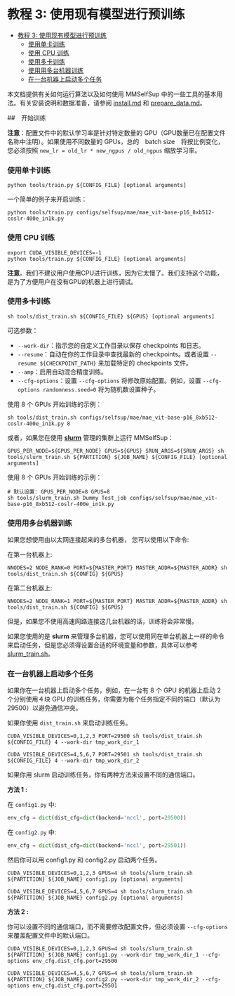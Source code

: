 # 教程 3: 使用现有模型进行预训练

- [教程 3: 使用现有模型进行预训练](#教程-3-使用现有模型进行预训练)
  - [使用单卡训练](#使用单卡训练)
  - [使用 CPU 训练](#使用-cpu-训练)
  - [使用多卡训练](#使用多卡训练)
  - [使用用多台机器训练](#使用用多台机器训练)
  - [在一台机器上启动多个任务](#在一台机器上启动多个任务)

本文档提供有关如何运行算法以及如何使用 MMSelfSup 中的一些工具的基本用法。有关安装说明和数据准备，请参阅 [install.md](install.md) 和 [prepare_data.md](prepare_data.md)。

##　开始训练

**注意**：配置文件中的默认学习率是针对特定数量的 GPU（GPU数量已在配置文件名称中注明）。如果使用不同数量的 GPUs，总的　batch size　将按比例变化，您必须按照 `new_lr = old_lr * new_ngpus / old_ngpus` 缩放学习率。

### 使用单卡训练

```shell
python tools/train.py ${CONFIG_FILE} [optional arguments]
```

一个简单的例子来开启训练：

```shell
python tools/train.py configs/selfsup/mae/mae_vit-base-p16_8xb512-coslr-400e_in1k.py
```

### 使用 CPU 训练

```shell
export CUDA_VISIBLE_DEVICES=-1
python tools/train.py ${CONFIG_FILE} [optional arguments]
```

**注意**。我们不建议用户使用CPU进行训练，因为它太慢了。我们支持这个功能，是为了方便用户在没有GPU的机器上进行调试。

### 使用多卡训练

```shell
sh tools/dist_train.sh ${CONFIG_FILE} ${GPUS} [optional arguments]
```

可选参数：

- `--work-dir`：指示您的自定义工作目录以保存 checkpoints 和日志。
- `--resume`：自动在你的工作目录中查找最新的 checkpoints。或者设置 `--resume ${CHECKPOINT_PATH}` 来加载特定的 checkpoints 文件。
- `--amp`：启用自动混合精度训练。
- `--cfg-options`：设置 `--cfg-options` 将修改原始配置。例如，设置 `--cfg-options randomness.seed=0` 将为随机数设置种子。

使用 8 个 GPUs 开始训练的示例：

```shell
sh tools/dist_train.sh configs/selfsup/mae/mae_vit-base-p16_8xb512-coslr-400e_in1k.py 8
```

或者，如果您在使用 **[slurm](https://slurm.schedmd.com/)** 管理的集群上运行 MMSelfSup：

```shell
GPUS_PER_NODE=${GPUS_PER_NODE} GPUS=${GPUS} SRUN_ARGS=${SRUN_ARGS} sh tools/slurm_train.sh ${PARTITION} ${JOB_NAME} ${CONFIG_FILE} [optional arguments]
```

使用 8 个 GPUs 开始训练的示例：

```shell
# 默认设置: GPUS_PER_NODE=8 GPUS=8
sh tools/slurm_train.sh Dummy Test_job configs/selfsup/mae/mae_vit-base-p16_8xb512-coslr-400e_in1k.py
```

### 使用用多台机器训练

如果您想使用由以太网连接起来的多台机器， 您可以使用以下命令:

在第一台机器上:

```shell
NNODES=2 NODE_RANK=0 PORT=${MASTER_PORT} MASTER_ADDR=${MASTER_ADDR} sh tools/dist_train.sh ${CONFIG} ${GPUS}
```

在第二台机器上:

```shell
NNODES=2 NODE_RANK=1 PORT=${MASTER_PORT} MASTER_ADDR=${MASTER_ADDR} sh tools/dist_train.sh ${CONFIG} ${GPUS}
```

但是，如果您不使用高速网路连接这几台机器的话，训练将会非常慢。

如果您使用的是 **slurm** 来管理多台机器，您可以使用同在单台机器上一样的命令来启动任务，但是您必须得设置合适的环境变量和参数，具体可以参考 [slurm_train.sh](https://github.com/open-mmlab/mmselfsup/blob/master/tools/slurm_train.sh)。

### 在一台机器上启动多个任务

如果你在一台机器上启动多个任务，例如，在一台有 8 个 GPU 的机器上启动 2 个分别使用４块 GPU 的训练任务，你需要为每个任务指定不同的端口（默认为29500）以避免通信冲突。

如果你使用 `dist_train.sh` 来启动训练任务。

```shell
CUDA_VISIBLE_DEVICES=0,1,2,3 PORT=29500 sh tools/dist_train.sh ${CONFIG_FILE} 4 --work-dir tmp_work_dir_1

CUDA_VISIBLE_DEVICES=4,5,6,7 PORT=29501 sh tools/dist_train.sh ${CONFIG_FILE} 4 --work-dir tmp_work_dir_2
```

如果你用 slurm 启动训练任务，你有两种方法来设置不同的通信端口。

**方法 1 :**

在 `config1.py` 中:

```python
env_cfg = dict(dist_cfg=dict(backend='nccl', port=29500))
```

在 `config2.py` 中:

```python
env_cfg = dict(dist_cfg=dict(backend='nccl', port=29501))
```

然后你可以用 config1.py 和 config2.py 启动两个任务。

```shell
CUDA_VISIBLE_DEVICES=0,1,2,3 GPUS=4 sh tools/slurm_train.sh ${PARTITION} ${JOB_NAME} config1.py [optional arguments]

CUDA_VISIBLE_DEVICES=4,5,6,7 GPUS=4 sh tools/slurm_train.sh ${PARTITION} ${JOB_NAME} config2.py [optional arguments]
```

**方法 2 :**

你可以设置不同的通信端口，而不需要修改配置文件，但必须设置 `--cfg-options` 来覆盖配置文件中的默认端口。

```shell
CUDA_VISIBLE_DEVICES=0,1,2,3 GPUS=4 sh tools/slurm_train.sh ${PARTITION} ${JOB_NAME} config1.py --work-dir tmp_work_dir_1 --cfg-options env_cfg.dist_cfg.port=29500

CUDA_VISIBLE_DEVICES=4,5,6,7 GPUS=4 sh tools/slurm_train.sh ${PARTITION} ${JOB_NAME} config2.py --work-dir tmp_work_dir_2 --cfg-options env_cfg.dist_cfg.port=29501
```
